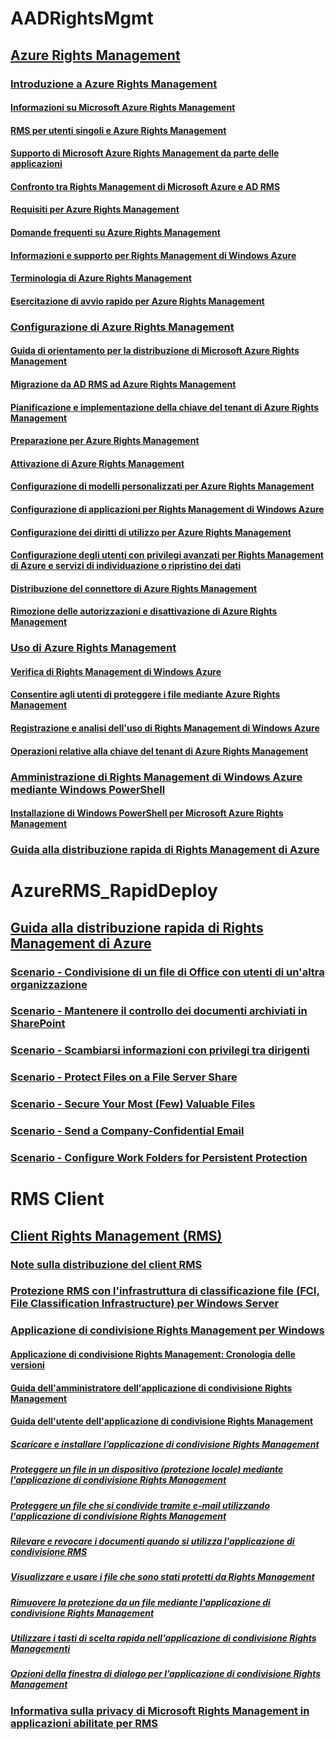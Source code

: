 # AADRightsMgmt
## [Azure Rights Management](Azure_Rights_Management.md)
### [Introduzione a Azure Rights Management](Getting_Started_with_Azure_Rights_Management.md)
#### [Informazioni su Microsoft Azure Rights Management](What_is_Azure_Rights_Management_.md)
#### [RMS per utenti singoli e Azure Rights Management](RMS_for_Individuals_and_Azure_Rights_Management.md)
#### [Supporto di Microsoft Azure Rights Management da parte delle applicazioni](How_Applications_Support_Azure_Rights_Management.md)
#### [Confronto tra Rights Management di Microsoft Azure e AD RMS](Comparing_Azure_Rights_Management_and_AD_RMS.md)
#### [Requisiti per Azure Rights Management](Requirements_for_Azure_Rights_Management.md)
#### [Domande frequenti su Azure Rights Management](Frequently_Asked_Questions_for_Azure_Rights_Management.md)
#### [Informazioni e supporto per Rights Management di Windows Azure](Information_and_Support_for_Azure_Rights_Management.md)
#### [Terminologia di Azure Rights Management](Terminology_for_Azure_Rights_Management.md)
#### [Esercitazione di avvio rapido per Azure Rights Management](Quick_Start_Tutorial_for_Azure_Rights_Management.md)
### [Configurazione di Azure Rights Management](Configuring_Azure_Rights_Management.md)
#### [Guida di orientamento per la distribuzione di Microsoft Azure Rights Management](Azure_Rights_Management_Deployment_Roadmap.md)
#### [Migrazione da AD RMS ad Azure Rights Management](Migrating_from_AD_RMS_to_Azure_Rights_Management.md)
#### [Pianificazione e implementazione della chiave del tenant di Azure Rights Management](Planning_and_Implementing_Your_Azure_Rights_Management_Tenant_Key.md)
#### [Preparazione per Azure Rights Management](Preparing_for_Azure_Rights_Management.md)
#### [Attivazione di Azure Rights Management](Activating_Azure_Rights_Management.md)
#### [Configurazione di modelli personalizzati per Azure Rights Management](Configuring_Custom_Templates_for_Azure_Rights_Management.md)
#### [Configurazione di applicazioni per Rights Management di Windows Azure](Configuring_Applications_for_Azure_Rights_Management.md)
#### [Configurazione dei diritti di utilizzo per Azure Rights Management](Configuring_Usage_Rights_for_Azure_Rights_Management.md)
#### [Configurazione degli utenti con privilegi avanzati per Rights Management di Azure e servizi di individuazione o ripristino dei dati](Configuring_Super_Users_for_Azure_Rights_Management_and_Discovery_Services_or_Data_Recovery.md)
#### [Distribuzione del connettore di Azure Rights Management](Deploying_the_Azure_Rights_Management_Connector.md)
#### [Rimozione delle autorizzazioni e disattivazione di Azure Rights Management](Decommissioning_and_Deactivating_Azure_Rights_Management.md)
### [Uso di Azure Rights Management](Using_Azure_Rights_Management.md)
#### [Verifica di Rights Management di Windows Azure](Verifying_Azure_Rights_Management.md)
#### [Consentire agli utenti di proteggere i file mediante Azure Rights Management](Helping_Users_to_Protect_Files_by_Using_Azure_Rights_Management.md)
#### [Registrazione e analisi dell'uso di Rights Management di Windows Azure](Logging_and_Analyzing_Azure_Rights_Management_Usage.md)
#### [Operazioni relative alla chiave del tenant di Azure Rights Management](Operations_for_Your_Azure_Rights_Management_Tenant_Key.md)
### [Amministrazione di Rights Management di Windows Azure mediante Windows PowerShell](Administering_Azure_Rights_Management_by_Using_Windows_PowerShell.md)
#### [Installazione di Windows PowerShell per Microsoft Azure Rights Management](Installing_Windows_PowerShell_for_Azure_Rights_Management.md)
### [Guida alla distribuzione rapida di Rights Management di Azure](Rapid_Deployment_Guide_for_Azure_Rights_Management.md)
# AzureRMS_RapidDeploy
## [Guida alla distribuzione rapida di Rights Management di Azure](Rapid_Deployment_Guide_for_Azure_Rights_Management.md)
### [Scenario - Condivisione di un file di Office con utenti di un'altra organizzazione](Scenario_-_Share_an_Office_File_with_Users_in_Another_Organization.md)
### [Scenario - Mantenere il controllo dei documenti archiviati in SharePoint](Scenario_-_Retain_Control_of_Documents_Stored_in_SharePoint.md)
### [Scenario - Scambiarsi informazioni con privilegi tra dirigenti](Scenario_-_Executives_Securely_Exchange_Privileged_Information.md)
### [Scenario - Protect Files on a File Server Share](Scenario_-_Protect_Files_on_a_File_Server_Share.md)
### [Scenario - Secure Your Most (Few) Valuable Files](Scenario_-_Secure_Your_Most__Few__Valuable_Files.md)
### [Scenario - Send a Company-Confidential Email](Scenario_-_Send_a_Company-Confidential_Email.md)
### [Scenario - Configure Work Folders for Persistent Protection](Scenario_-_Configure_Work_Folders_for_Persistent_Protection.md)
# RMS Client
## [Client Rights Management (RMS)](Rights_Management__RMS__Client.md)
### [Note sulla distribuzione del client RMS](RMS_Client_Deployment_Notes.md)
### [Protezione RMS con l'infrastruttura di classificazione file (FCI, File Classification Infrastructure) per Windows Server](RMS_Protection_with_Windows_Server_File_Classification_Infrastructure__FCI_.md)
### [Applicazione di condivisione Rights Management per Windows](Rights_Management_Sharing_Application_for_Windows.md)
#### [Applicazione di condivisione Rights Management: Cronologia delle versioni](Rights_Management_sharing_application__Version_release_history.md)
#### [Guida dell'amministratore dell'applicazione di condivisione Rights Management](Rights_Management_sharing_application_administrator_guide.md)
#### [Guida dell'utente dell'applicazione di condivisione Rights Management](Rights_Management_sharing_application_user_guide.md)
##### [Scaricare e installare l’applicazione di condivisione Rights Management](Download_and_install_the_Rights_Management_sharing_application.md)
##### [Proteggere un file in un dispositivo (protezione locale) mediante l'applicazione di condivisione Rights Management](Protect_a_file_on_a_device__protect_in-place__by_using_the_Rights_Management_sharing_application.md)
##### [Proteggere un file che si condivide tramite e-mail utilizzando l'applicazione di condivisione Rights Management](Protect_a_file_that_you_share_by_email_by_using_the_Rights_Management_sharing_application.md)
##### [Rilevare e revocare i documenti quando si utilizza l'applicazione di condivisione RMS](Track_and_revoke_your_documents_when_you_use_the_RMS_sharing_application.md)
##### [Visualizzare e usare i file che sono stati protetti da Rights Management](View_and_use_files_that_have_been_protected_by_Rights_Management.md)
##### [Rimuovere la protezione da un file mediante l'applicazione di condivisione Rights Management](Remove_protection_from_a_file_by_using_the_Rights_Management_sharing_application.md)
##### [Utilizzare i tasti di scelta rapida nell'applicazione di condivisione Rights Managementi](Use_keyboard_shortcuts_in_the_Rights_Management_sharing_application.md)
##### [Opzioni della finestra di dialogo per l’applicazione di condivisione Rights Management](Dialog_box_options_for_the_Rights_Management_sharing_application.md)
### [Informativa sulla privacy di Microsoft Rights Management in applicazioni abilitate per RMS](Privacy_Statement_for_Microsoft_Rights_Management_in_RMS-Enlightened_Applications.md)
